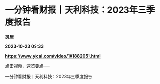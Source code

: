 # 一分钟看财报丨天利科技：2023年三季度报告
**灵犀**

**2023-10-23 09:33**

**https://www.yicai.com/video/101882051.html**

点击视频，速览要点──

一分钟看财报丨天利科技：2023年三季度报告